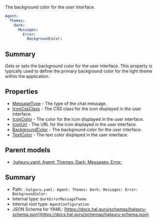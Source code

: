 <!--
title: BackgroundColor
description: The background color for the user interface.
version: 1.40.7-beta.14
generated: true
date: 2025-04-29
node: This file is generated by the command-line program: `halguru manual -c -m`
-->


The background color for the user interface.

```yaml
Agent:
  Themes:
    Dark:
      Messages:
        Error:
          BackgroundColor:
```

## Summary

Gets or sets the background color for the user interface. This property is typically used to define the primary background color for the light theme within the application.

## Properties

* [MessageType]((halguru)-agent-themes-dark-messages-error-messagetype.md) - The type of the chat message.
* [IconCssClass]((halguru)-agent-themes-dark-messages-error-iconcssclass.md) - The CSS class for the icon displayed in the user interface.
* [IconColor]((halguru)-agent-themes-dark-messages-error-iconcolor.md) - The color for the icon displayed in the user interface.
* [IconUrl]((halguru)-agent-themes-dark-messages-error-iconurl.md) - The URL for the icon displayed in the user interface.
* [BackgroundColor]((halguru)-agent-themes-dark-messages-error-backgroundcolor.md) - The background color for the user interface.
* [TextColor]((halguru)-agent-themes-dark-messages-error-textcolor.md) - The text color displayed in the user interface.

## Parent models

* [.halguru.yaml: Agent: Themes: Dark: Messages: Error:]((halguru)-agent-themes-dark-messages-error.md)
## Summary

* Path: `.halguru.yaml: Agent: Themes: Dark: Messages: Error: BackgroundColor:`
* Internal type: `DarkErrorMessageTheme`
* Internal root type: `AgentConfiguration`
* JSON Schema for YAML: [https://docs.hal.guru/schemas/halguru-schema.json](https://docs.hal.guru/schemas/halguru-schema.json)
